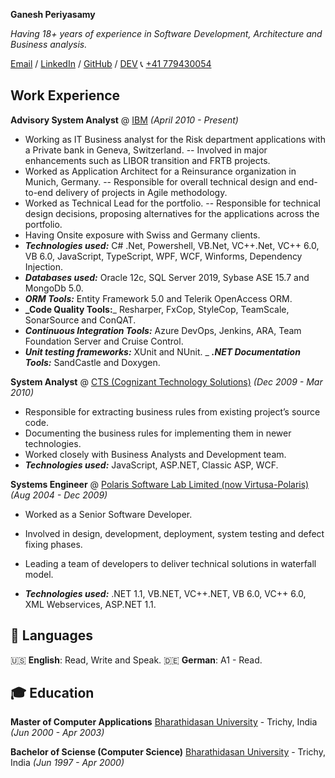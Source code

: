 
**Ganesh Periyasamy**

_Having 18+ years of experience in Software Development, Architecture and Business analysis._

[Email](mailto:ganesh.periyasamy@nallenthal.in) / [LinkedIn](https://www.linkedin.com/in/ganesh-periyasamy/) / [GitHub](https://github.com/ganesh-periyasamy/) / [DEV](https://dev.to/ganeshperiyasamy/)
 📞 [+41 779430054](tel:+41779430054)
## Work Experience

**Advisory System Analyst** @ [IBM](https://www.ibm.com/) _(April 2010 - Present)_

  - Working as IT Business analyst for the Risk department applications with a Private bank in Geneva, Switzerland.
    -- Involved in major enhancements such as LIBOR transition and FRTB projects. 
  - Worked as Application Architect for a Reinsurance organization in Munich, Germany.
        -- Responsible for overall technical design and end-to-end delivery of projects in Agile methodology.
  - Worked as Technical Lead for the portfolio.
         -- Responsible for technical design decisions, proposing alternatives for the applications across the portfolio.
  - Having Onsite exposure with Swiss and Germany clients. 
  - **_Technologies used:_** C# .Net, Powershell, VB.Net, VC++.Net, VC++ 6.0, VB 6.0, JavaScript, TypeScript, WPF, WCF, Winforms, Dependency Injection.
  - **_Databases used:_** Oracle 12c, SQL Server 2019, Sybase ASE 15.7 and MongoDb 5.0.
  - **_ORM Tools:_** Entity Framework 5.0 and Telerik OpenAccess ORM. 
  - **_Code Quality Tools:**_ Resharper, FxCop, StyleCop, TeamScale, SonarSource and ConQAT.
  - **_Continuous Integration Tools:_** Azure DevOps, Jenkins, ARA, Team Foundation Server and Cruise Control.
  - **_Unit testing frameworks:_** XUnit and NUnit.
  _ **_.NET Documentation Tools:_** SandCastle and Doxygen.

**System Analyst** @ [CTS (Cognizant Technology Solutions)](https://www.cognizant.com/) _(Dec 2009 - Mar 2010)_
 - Responsible for extracting business rules from existing project’s source code.
 - Documenting the business rules for implementing them in newer technologies.
 - Worked closely with Business Analysts and Development team.
 - **_Technologies used:_** JavaScript, ASP.NET, Classic ASP, WCF.

**Systems Engineer** @ [Polaris Software Lab Limited (now Virtusa-Polaris)](https://www.virtusa.com/) _(Aug 2004 - Dec 2009)_ 
  - Worked as a Senior Software Developer.
  - Involved in design, development, deployment, system testing and defect fixing phases.
  - Leading a team of developers to deliver technical solutions in waterfall model.

  - **_Technologies used:_** .NET 1.1, VB.NET, VC++.NET, VB 6.0, VC++ 6.0, XML Webservices, ASP.NET 1.1.

## 💬 Languages

🇺🇸 **English**: Read, Write and Speak. 
🇩🇪 **German**: A1 - Read.


## 🎓 Education

**Master of Computer Applications** 
[Bharathidasan University](https://www.bdu.ac.in/) - Trichy, India _(Jun 2000 - Apr 2003)_ 

**Bachelor of Sciense (Computer Science)** 
[Bharathidasan University](https://www.bdu.ac.in/) - Trichy, India _(Jun 1997 - Apr 2000)_ 
